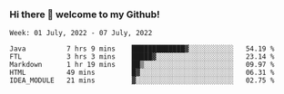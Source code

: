 ### Hi there 👋 welcome to my Github! 

<!--START_SECTION:waka-->
```text
Week: 01 July, 2022 - 07 July, 2022

Java          7 hrs 9 mins    █████████████▓░░░░░░░░░░░   54.19 % 
FTL           3 hrs 3 mins    █████▓░░░░░░░░░░░░░░░░░░░   23.14 % 
Markdown      1 hr 19 mins    ██▒░░░░░░░░░░░░░░░░░░░░░░   09.97 % 
HTML          49 mins         █▓░░░░░░░░░░░░░░░░░░░░░░░   06.31 % 
IDEA_MODULE   21 mins         ▓░░░░░░░░░░░░░░░░░░░░░░░░   02.75 % 
```
<!--END_SECTION:waka-->

